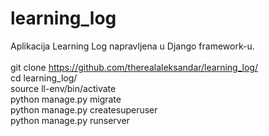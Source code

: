 # learning_log
Aplikacija Learning Log napravljena u Django framework-u.<br><br>
git clone https://github.com/therealaleksandar/learning_log/<br>
cd learning_log/<br>
source ll-env/bin/activate<br>
python manage.py migrate<br>
python manage.py createsuperuser<br>
python manage.py runserver<br>
